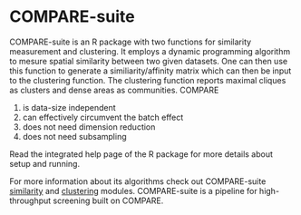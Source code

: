 # COMPARE-suite
COMPARE-suite is an R package with two functions for similarity measurement and clustering. It employs a dynamic programming algorithm to mesure spatial similarity between two given datasets. One can then use this function to generate a similiarity/affinity matrix which can then be input to the clustering function. The clustering function reports maximal cliques as clusters and dense areas as communities. COMPARE
1. is data-size independent
1. can effectively circumvent the batch effect
1. does not need  dimension reduction
1. does not need subsampling

Read the integrated help page of the R package for more details about setup and running.

For more information about its algorithms check out COMPARE-suite [similarity](https://github.com/morchalabi/COMPARE-suite/wiki/COMPARE-Suite#similarity-matrix-generator) and [clustering](https://github.com/morchalabi/COMPARE-suite/wiki/COMPARE-Suite#clustering) modules. COMPARE-suite is a pipeline for high-throughput screening built on COMPARE.
